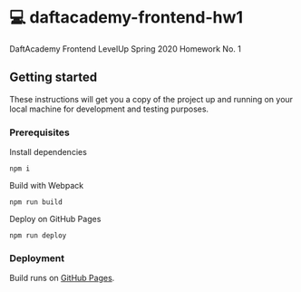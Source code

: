 # :computer: daftacademy-frontend-hw1
DaftAcademy Frontend LevelUp Spring 2020 Homework No. 1

## Getting started
These instructions will get you a copy of the project up and running on your local machine for development and testing purposes.
### Prerequisites
Install dependencies
```
npm i
```
Build with Webpack
```
npm run build
```
Deploy on GitHub Pages
```
npm run deploy
```

### Deployment

Build runs on [GitHub Pages](https://mateuszciupadaft.github.io/daftacademy-frontend-hw1/ "Go to preview").
